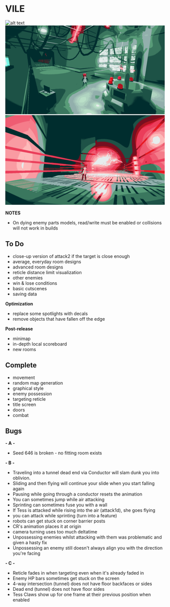 # VILE
![alt text](https://github.com/zgoad1/VILE/blob/master/Images/title_screen.gif)
![alt text](https://github.com/zgoad1/VILE/blob/master/Images/room.png)
![alt text](https://github.com/zgoad1/VILE/blob/master/Images/attack.png)

**NOTES**
- On dying enemy parts models, read/write must be enabled or collisions will not work in builds

## To Do
- close-up version of attack2 if the target is close enough
- average, everyday room designs
- advanced room designs
- reticle distance limit visualization
- other enemies
- win & lose conditions
- basic cutscenes
- saving data

**Optimization**
- replace some spotlights with decals
- remove objects that have fallen off the edge

**Post-release**
- minimap
- in-depth local scoreboard
- new rooms

## Complete
- movement
- random map generation
- graphical style
- enemy possession
- targeting reticle
- title screen
- doors
- combat

## Bugs

**- A -**
- Seed 646 is broken - no fitting room exists

**- B -**
- Traveling into a tunnel dead end via Conductor will slam dunk you into oblivion.
- Sliding and then flying will continue your slide when you start falling again
- Pausing while going through a conductor resets the animation
- You can sometimes jump while air attacking
- Sprinting can sometimes fuse you with a wall
- If Tess is attacked while rising into the air (attack1d), she goes flying
- you can attack while sprinting (turn into a feature)
- robots can get stuck on corner barrier posts
- CR's animation places it at origin
- camera turning uses too much deltatime
- Unpossessing enemies whilst attacking with them was problematic and given a hasty fix
- Unpossessing an enemy still doesn't always align you with the direction you're facing

**- C -**
- Reticle fades in when targeting even when it's already faded in
- Enemy HP bars sometimes get stuck on the screen
- 4-way intersection (tunnel) does not have floor backfaces or sides
- Dead end (tunnel) does not have floor sides
- Tess Claws show up for one frame at their previous position when enabled
